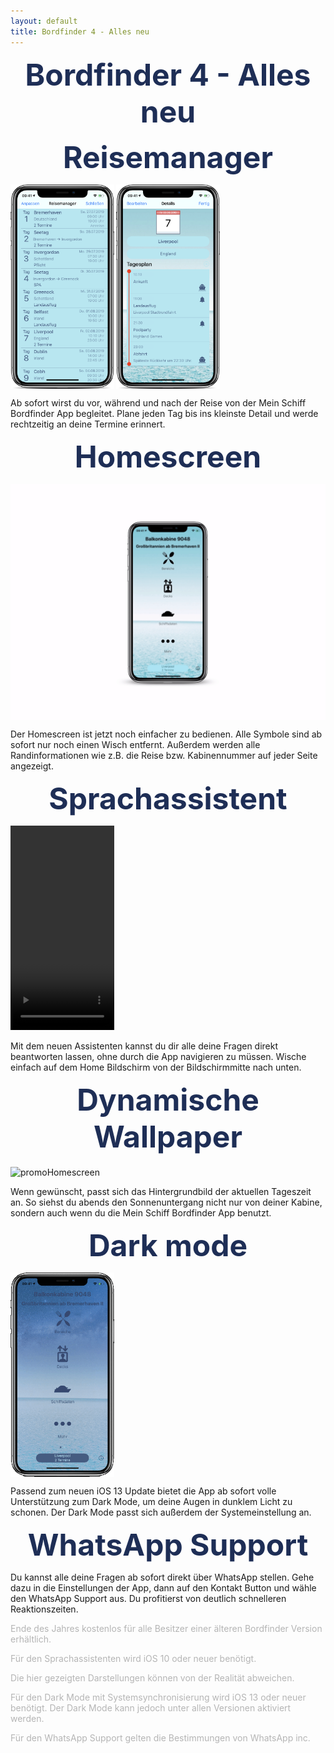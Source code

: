 ```yaml
---
layout: default
title: Bordfinder 4 - Alles neu
---
```


 <b><center><font color="1E2E56" size="40">Bordfinder 4 - Alles neu</font></center></b>






<p><b><center><font color="1E2E56" size="24">Reisemanager</font></center></b></p>

<img src="/Promo4.0Resources/promoManager.png" alt="TravelMangerPromoImage" class="inline" height="327" width="165.5" align="middle"/>
<img src="/Promo4.0Resources/promoManagerDay.png" alt="TravelMangerPromoImage" class="inline" height="327" width="165.5" align="middle"/>

<p>Ab sofort wirst du vor, während und nach der Reise von der Mein Schiff Bordfinder App begleitet. Plane jeden Tag bis ins kleinste Detail und werde rechtzeitig an deine Termine erinnert.</p>






<p><b><center><font color="1E2E56" size="24">Homescreen</font></center></b></p>

<img src="/Promo4.0Resources/promoHomescreenHD.gif" alt="promoHomescreen" class="inline" align="middle"/>

<p>Der Homescreen ist jetzt noch einfacher zu bedienen. Alle Symbole sind ab sofort nur noch einen Wisch entfernt. Außerdem werden alle Randinformationen wie z.B. die Reise bzw. Kabinennummer auf jeder Seite angezeigt.</p>








<p><b><center><font color="1E2E56" size="24">Sprachassistent</font></center></b></p>

<video width="165.5" height="327" controls autoplay>
  <source src="/Promo4.0Resources/promoSiri.mp4" type="video/mp4">
</video>

<p>Mit dem neuen Assistenten kannst du dir alle deine Fragen direkt beantworten lassen, ohne durch die App navigieren zu müssen. Wische einfach auf dem Home Bildschirm von der Bildschirmmitte nach unten.</p>






<p><b><center><font color="1E2E56" size="24">Dynamische Wallpaper</font></center></b></p>

<img src="/Promo4.0Resources/promoDynamicAppereance.gif" alt="promoHomescreen" class="inline" height="327" width="165.5" align="middle"/>

<p>Wenn gewünscht, passt sich das Hintergrundbild der aktuellen Tageszeit an. So siehst du abends den Sonnenuntergang nicht nur von deiner Kabine, sondern auch wenn du die Mein Schiff Bordfinder App benutzt.</p>






<p><b><center><font color="1E2E56" size="24">Dark mode</font></center></b></p>

<img src="/Promo4.0Resources/promoDarkMode.gif" alt="promoHomescreen" class="inline" height="327" width="165.5" align="middle"/>

<p>Passend zum neuen iOS 13 Update bietet die App ab sofort volle Unterstützung zum Dark Mode, um deine Augen in dunklem Licht zu schonen. Der Dark Mode passt sich außerdem der Systemeinstellung an.</p>




<p><b><center><font color="1E2E56" size="24">WhatsApp Support</font></center></b></p>

<p>Du kannst alle deine Fragen ab sofort direkt über WhatsApp stellen. Gehe dazu in die Einstellungen der App, dann auf den Kontakt Button und wähle den WhatsApp Support aus. Du profitierst von deutlich schnelleren Reaktionszeiten.</p>


<p><font color="b5b5b5">Ende des Jahres kostenlos für alle Besitzer einer älteren Bordfinder Version erhältlich.</font></p>
<p><font color="b5b5b5">Für den Sprachassistenten wird iOS 10 oder neuer benötigt.</font></p>
<p><font color="b5b5b5">Die hier gezeigten Darstellungen können von der Realität abweichen.</font></p>
<p><font color="b5b5b5">Für den Dark Mode mit Systemsynchronisierung wird iOS 13 oder neuer benötigt. Der Dark Mode kann jedoch unter allen Versionen aktiviert werden.</font></p>
<p><font color="b5b5b5">Für den WhatsApp Support gelten die Bestimmungen von WhatsApp inc.</font></p>
